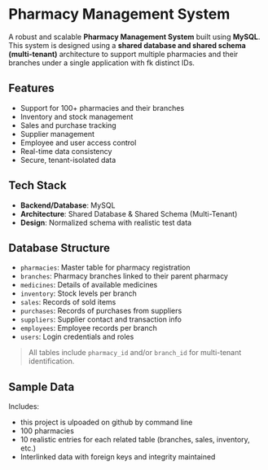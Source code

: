 
#  Pharmacy Management System

A robust and scalable **Pharmacy Management System** built using **MySQL**. This system is designed using a **shared database and shared schema (multi-tenant)** architecture to support multiple pharmacies and their branches under a single application with
fk 
 distinct IDs.

##  Features

-  Support for 100+ pharmacies and their branches
-  Inventory and stock management
-  Sales and purchase tracking
- Supplier management
-  Employee and user access control
-  Real-time data consistency
-  Secure, tenant-isolated data

## Tech Stack

- **Backend/Database**: MySQL
- **Architecture**: Shared Database & Shared Schema (Multi-Tenant)
- **Design**: Normalized schema with realistic test data

##  Database Structure

- `pharmacies`: Master table for pharmacy registration
- `branches`: Pharmacy branches linked to their parent pharmacy
- `medicines`: Details of available medicines
- `inventory`: Stock levels per branch
- `sales`: Records of sold items
- `purchases`: Records of purchases from suppliers
- `suppliers`: Supplier contact and transaction info
- `employees`: Employee records per branch
- `users`: Login credentials and roles

> All tables include `pharmacy_id` and/or `branch_id` for multi-tenant identification.

##  Sample Data

Includes:
-  this project is ulpoaded on github by command line 
- 100 pharmacies
- 10 realistic entries for each related table (branches, sales, inventory, etc.)
- Interlinked data with foreign keys and    integrity maintained 
 